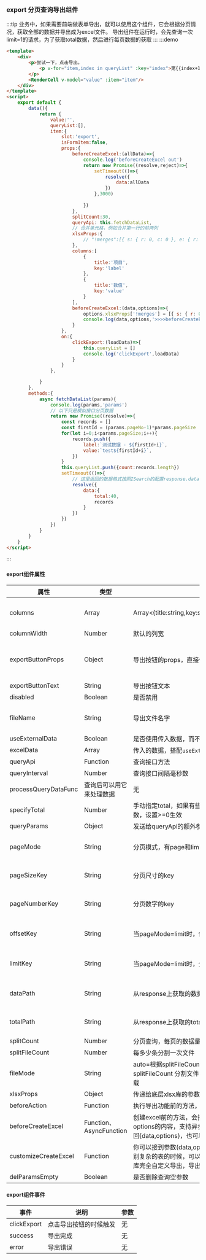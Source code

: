 ### export 分页查询导出组件
:::tip
业务中，如果需要前端做表单导出，就可以使用这个组件，它会根据分页情况，获取全部的数据并导出成为excel文件。
导出组件在运行时，会先查询一次limit=1的请求，为了获取total数据，然后进行每页数据的获取
:::
:::demo 
```html
<template>
    <div>
        <p>尝试一下，点击导出。
            <p v-for="item,index in queryList" :key="index">第{{index+1}}次查询：{{item.count}}</p>
        </p>
        <RenderCell v-model="value" :item="item"/>
    </div>
</template>
<script>
    export default {
        data(){
            return {
                value:'',
                queryList:[],
                item:{
                    slot:'export',
                    isFormItem:false,
                    props:{
                        beforeCreateExcel:(allData)=>{
                            console.log('beforeCreateExcel out')
                            return new Promise((resolve,reject)=>{
                                setTimeout(()=>{
                                    resolve({
                                        data:allData
                                    })
                                },3000)
                                
                            })
                        },
                        splitCount:30,
                        queryApi: this.fetchDataList,
                        // 合并单元格，例如合并第一行的前两列
                        xlsxProps:{
                            // "!merges":[{ s: { r: 0, c: 0 }, e: { r: 0, c: 1 } }],
                        },
                        columns:[
                            {
                                title:'项目',
                                key:'label'
                            },
                            {
                                title:'数值',
                                key:'value'
                            }
                        ],
                        beforeCreateExcel:(data,options)=>{
                            options.xlsxProps['!merges'] = [{ s: { r: 0, c: 0 }, e: { r: 1, c: 1 } }]
                            console.log(data,options,'>>>>beforeCreateExcel')
                        }
                    },
                    on:{
                        clickExport:(loadData)=>{
                            this.queryList = []
                            console.log('clickExport',loadData)
                        }
                    }
                },

            }
        },
        methods:{
            async fetchDataList(params){
                console.log(params,'params')
                // 以下只是模拟接口分页数据
                return new Promise((resolve)=>{
                    const records = []
                    const firstId = (params.pageNo-1)*params.pageSize
                    for(let i=0;i<params.pageSize;i++){
                        records.push({
                            label:`测试数据 - ${firstId+i}`,
                            value:`test${firstId+i}`,
                        })
                    }
                    this.queryList.push({count:records.length})
                    setTimeout(()=>{
                        // 这里返回的数据格式按照ISearch的配置response.data
                        resolve({
                            data:{
                                total:40,
                                records
                            }
                        })
                    })
                })
            }
        }
    }
</script>
```
:::

#### export组件属性
|属性|类型|说明|默认值|
|--|--|--|--|
|columns|Array|Array<{title:string,key:string,width:number,formatter?:Function}>|[]，必须填写，不然导出表格是空的|
|columnWidth|Number|默认的列宽|10|
|exportButtonProps|Object|导出按钮的props，直接传递给el-button|{type: 'primary',size: 'mini',icon: 'el-icon-download',}|
|exportButtonText|String|导出按钮文本|导出|
|disabled|Boolean|是否禁用|false|
|fileName|String|导出文件名字|无，不填写的话，会用时间戳作为名字|
|useExternalData|Boolean|是否使用传入数据，而不是接口获取|false|
|excelData|Array|传入的数据，搭配`useExternalData`使用|[]|
|queryApi|Function|查询接口方法|无|
|queryInterval|Number|查询接口间隔毫秒数|1000|
|processQueryDataFunc|查询后可以用它来处理数据|无|
|specifyTotal|Number|手动指定total，如果有些接口是无法给total的，可以手动指定导出总数，设置>=0生效|-1|
|queryParams|Object|发送给queryApi的额外参数|{}|
|pageMode|String|分页模式，有page和limit两种|从配置`search.mode`上获取|
|pageSizeKey|String|分页尺寸的key|从配置`search.pageSize`上获取|
|pageNumberKey|String|分页数字的key|从配置`search.pageNo`上获取|
|offsetKey|String|当pageMode=limit时，偏移值的key|从配置`search.offset`上获取|
|limitKey|String|当pageMode=limit时，分页尺寸的key|从配置`search.limit`上获取|
|dataPath|String|从response上获取的数据路径，支持.分割|从配置`response.data`上获取|
|totalPath|String|从response上获取的total路径，支持.分割|从配置`response.total`上获取|
|splitCount|Number|分页查询，每页的数据量|100|
|splitFileCount|Number|每多少条分割一次文件|10000|
|fileMode|String|auto=根据splitFileCount分割文件，直接下载;zip=根据splitFileCount 分割文件，然后打包成zip；full=不分割文件，直接下载|auto|
|xlsxProps|Object|传递给底层xlsx库的参数，用来实现合并单元格等高级功能|无|
|beforeAction|Function|执行导出功能前的方法，会等待这个方法完成|无|
|beforeCreateExcel|Function、AsyncFunction|创建excel前的方法，会把整体的数据放出来，你也可以再这里修改options的内容，支持异步，你可以接到参数(data,options)，然后返回{data,options}，也可以不返回直接修改原生对象|无|
|customizeCreateExcel|Function|你可以接到参数(data,options,callback)自定义导出功能，当需要特别复杂的表的时候，可以从这里拿到全部数据和参数，直接调用xlsx库完全自定义导出，导出完成后记得调一下callback|无|
|delParamsEmpty|Boolean|是否删除查询空参数|true|




#### export组件事件
|事件|说明|参数|
|--|--|--|
|clickExport|点击导出按钮的时候触发|无|
|success|导出完成|无|
|error|导出错误|无|